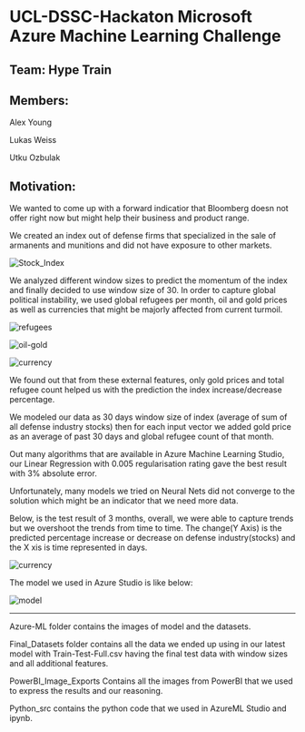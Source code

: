 # UCL-DSSC-Hackaton Microsoft Azure Machine Learning Challenge

## Team: Hype Train
## Members:
Alex Young

Lukas Weiss

Utku Ozbulak

## Motivation:
We wanted to come up with a forward indicatior that Bloomberg doesn not offer right now but might help their business and product range.

We created an index out of defense firms that specialized in the sale of armanents and munitions and did not have exposure to other markets.

![Stock_Index](https://raw.githubusercontent.com/utkuozbulak/UCL-DSSC-Hackaton/master/PowerBI_Image_Exports/1-defense-stocks-index.png "Stock_Index")


We analyzed different window sizes to predict the momentum of the index and finally decided to use window size of 30. In order to capture global political instability, we used global refugees per month, oil and gold prices as well as currencies that might be majorly affected from current turmoil.  


![refugees](https://raw.githubusercontent.com/utkuozbulak/UCL-DSSC-Hackaton/master/PowerBI_Image_Exports/4-refugees.png "refugees")


![oil-gold](https://raw.githubusercontent.com/utkuozbulak/UCL-DSSC-Hackaton/master/PowerBI_Image_Exports/5-oil-gold.png "oil-gold")


![currency](https://raw.githubusercontent.com/utkuozbulak/UCL-DSSC-Hackaton/master/PowerBI_Image_Exports/6-currency.png "currency")

We found out that from these external features, only gold prices and total refugee count helped us with the prediction the index increase/decrease percentage.

We modeled our data as 30 days window size of index (average of sum of all defense industry stocks) then for each input vector we added gold price as an average of past 30 days and global refugee count of that month.

Out many algorithms that are available in Azure Machine Learning Studio, our Linear Regression with 0.005 regularisation rating gave the best result with 3% absolute error.

Unfortunately, many models we tried on Neural Nets did not converge to the solution which might be an indicator that we need more data.

Below, is the test result of 3 months, overall, we were able to capture trends but we overshoot the trends from time to time. The change(Y Axis) is the predicted percentage increase or decrease on defense industry(stocks) and the X xis is time represented in days.

![currency](https://raw.githubusercontent.com/utkuozbulak/UCL-DSSC-Hackaton/master/PowerBI_Image_Exports/7-defence-index-trend-prediction.png "currency")

The model we used in Azure Studio is like below:

![model](https://raw.githubusercontent.com/utkuozbulak/UCL-DSSC-Hackaton/master/Azure_ML/Model.png "model")


-----------------------------


Azure-ML folder contains the images of model and the datasets.

Final_Datasets folder contains all the data we ended up using in our latest model with Train-Test-Full.csv having the final test data with window sizes and all additional features.

PowerBI_Image_Exports Contains all the images from PowerBI that we used to express the results and our reasoning.

Python_src contains the python code that we used in AzureML Studio and ipynb.



